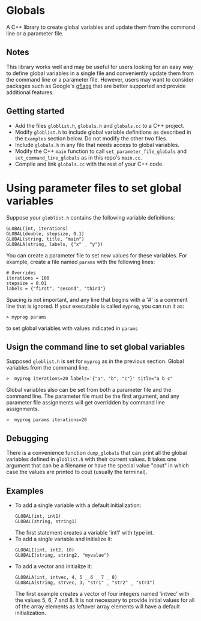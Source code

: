 # Globals
A C++ library to create global variables and update them from the command line
or a parameter file.

## Notes
This library works well and may be useful for users looking for an easy way to
define global variables in a single file and conveniently update them from the
command line or a parameter file.  However, users may want to consider packages
such as Google's [gflags](https://github.com/gflags/gflags) that are better
supported and provide additional features.

## Getting started
- Add the files `globlist.h`, `globals.h` and `globals.cc` to a C++ project.
- Modify `globlist.h` to include global variable definitions as described
  in the `Examples` section below. Do not modify the other two files.
- Include `globals.h` in any file that needs access to global variables.
- Modify the C++ `main` function to call `set_parameter_file_globals` and
  `set_command_line_globals` as in this repo's `main.cc`.
- Compile and link `globals.cc` with the rest of your C++ code.

# Using parameter files to set global variables
Suppose your `globlist.h` contains the following variable definitions:
```
GLOBAL(int, iterations)
GLOBAL(double, stepsize, 0.1)
GLOBAL(string, title, "main")
GLOBALA(string, labels, {"x" _ "y"})
```
You can create a parameter file to set new values for these variables.
For example, create a file named `params` with the following lines:
```
# Overrides
iterations = 100
stepsize = 0.01
labels = {"first", "second", "third"}
```
Spacing is not important, and any line that begins with a '#' is a comment line
that is ignored.  If your executable is called `myprog`, you can run it as:
```
> myprog params
```
to set global variables with values indicated in `params`

## Usign the command line to set global variables
Supposed `globlist.h` is set for `myprog` as in the previous section.  Global
variables from the command line.
```
>  myprog iterations=20 labels='{"a", "b", "c"}' title="a b c"
```
Global variables also can be set from both a parameter file and the command line.
The parameter file must be the first argument, and any parameter file assignments
will get overridden by command line assignments.
```
>  myprog params iterations=20
```

## Debugging
There is a convenience function `dump_globals` that can print all the global
variables defined in `globlist.h` with their current values. It takes one
argument that can be a filename or have the special value "cout" in which
case the values are printed to cout (usually the terminal).

## Examples
- To add a single variable with a default initialization:
  ```
  GLOBAL(int, int1)
  GLOBAL(string, string1)
  ```
  The first statement creates a variable 'int1' with type int.
- To add a single variable and initialize it:
  ```
  GLOBALI(int, int2, 10)
  GLOBALI(string, string2, "myvalue")
  ```
- To add a vector and initialize it:
  ```
  GLOBALA(int, intvec, 4, 5 _ 6 _ 7 _ 8)
  GLOBALA(string, strvec, 3, "str1" _ "str2" _ "str3")
  ```
  The first example creates a vector of four integers named 'intvec' with the
  values 5, 6, 7 and 8.  It is not necessary to provide initial values for all
  of the array elements as leftover array elements will have a default
  initialization.
